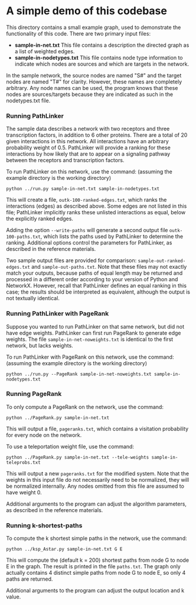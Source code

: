 # A simple demo of this codebase

This directory contains a small example graph, used to demonstrate the
functionality of this code. There are two primary input files:

  * **sample-in-net.txt** This file contains a description the directed
  graph as a list of weighted edges.
  * **sample-in-nodetypes.txt** This file contains node type information
  to indicate which nodes are sources and which are targets in the
  network.

In the sample network, the source nodes are named "S#" and the target
nodes are named "T#" for clarity. However, these names are completely
arbitrary. Any node names can be used, the program knows that these
nodes are sources/targets because they are indicated as such in the
nodetypes.txt file.

### Running PathLinker

The sample data describes a network with two receptors and three
transcription factors, in addition to 6 other proteins. There are a
total of 20 given interactions in this network. All interactions have an
arbitrary probability weight of 0.5. PathLinker will provide a ranking
for these interactions by how likely that are to appear on a signaling 
pathway between the receptors and transcription factors.

To run PathLinker on this network, use the command:
(assuming the example directory is the working directory)

    python ../run.py sample-in-net.txt sample-in-nodetypes.txt

This will create a file, `outk-100-ranked-edges.txt`, which ranks the
interactions (edges) as described above. Some edges are not listed in
this file; PathLinker implicitly ranks these unlisted interactions as
equal, below the explicitly ranked edges.

Adding the option `--write-paths` will generate a second output file
`outk-100-paths.txt`, which lists the paths used by PathLinker to
determine the ranking. Additional options control the parameters for
PathLinker, as described in the reference materials.

Two sample output files are provided for comparison:
`sample-out-ranked-edges.txt` and `sample-out-paths.txt`. Note that
these files may not exactly match your outputs, because paths of
equal length may be returned and processed in a different order
according to your version of Python and NetworkX. However, recall that
PathLinker defines an equal ranking in this case; the results
should be interpreted as equivalent, although the output is not
textually identical.

### Running PathLinker with PageRank

Suppose you wanted to run PathLinker on that same network, but did not have
edge weights. PathLinker can first run PageRank to generate edge weights.
The file `sample-in-net-noweights.txt` is identical to the first network,
but lacks weights.

To run PathLinker with PageRank on this network, use the command:
(assuming the example directory is the working directory)

    python ../run.py --PageRank sample-in-net-noweights.txt sample-in-nodetypes.txt

### Running PageRank

To only compute a PageRank on the network, use the command:

    python ../PageRank.py sample-in-net.txt

This will output a file, `pageranks.txt`, which contains a visitation
probability for every node on the network.

To use a teleportation weight file, use the command:

    python ../PageRank.py sample-in-net.txt --tele-weights sample-in-teleprobs.txt

This will output a new `pageranks.txt` for the modified system. Note
that the weights in this input file do not necessarily need to be
normalized, they will be normalized internally. Any nodes omitted from
this file are assumed to have weight 0.

Additional arguments to the program can adjust the algorithm parameters,
as described in the reference materials.

### Running k-shortest-paths

To compute the k shortest simple paths in the network, use the command:

    python ../ksp_Astar.py sample-in-net.txt G E

This will compute the (default k = 200) shortest paths from node G to
node E in the graph. The result is printed in the file `paths.txt`. The
graph only actually contains 4 distinct simple paths from node G to node
E, so only 4 paths are returned.

Additional arguments to the program can adjust the output location and k
value.
